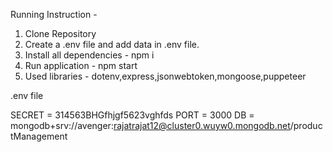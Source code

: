 Running Instruction - 
1) Clone Repository
2) Create a .env file and add data in .env file.
3) Install all dependencies - npm i
4) Run application - npm start
5) Used libraries - dotenv,express,jsonwebtoken,mongoose,puppeteer


.env file

SECRET = 314563BHGfhjgf5623vghfds
PORT = 3000
DB = mongodb+srv://avenger:rajatrajat12@cluster0.wuyw0.mongodb.net/productManagement